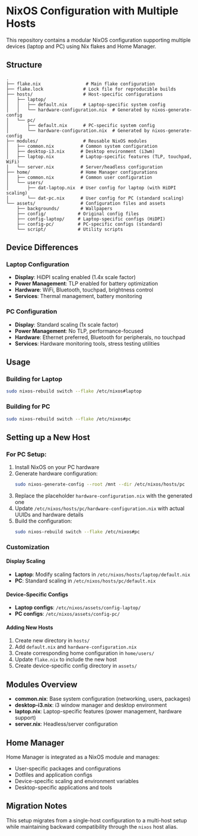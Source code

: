 # NixOS Configuration with Multiple Hosts

This repository contains a modular NixOS configuration supporting multiple devices (laptop and PC) using Nix flakes and Home Manager.

## Structure

```
.
├── flake.nix                 # Main flake configuration
├── flake.lock               # Lock file for reproducible builds
├── hosts/                   # Host-specific configurations
│   ├── laptop/
│   │   ├── default.nix      # Laptop-specific system config
│   │   └── hardware-configuration.nix  # Generated by nixos-generate-config
│   └── pc/
│       ├── default.nix      # PC-specific system config
│       └── hardware-configuration.nix  # Generated by nixos-generate-config
├── modules/                 # Reusable NixOS modules
│   ├── common.nix          # Common system configuration
│   ├── desktop-i3.nix      # Desktop environment (i3wm)
│   ├── laptop.nix          # Laptop-specific features (TLP, touchpad, WiFi)
│   └── server.nix          # Server/headless configuration
├── home/                   # Home Manager configurations
│   ├── common.nix          # Common user configuration
│   └── users/
│       ├── dat-laptop.nix  # User config for laptop (with HiDPI scaling)
│       └── dat-pc.nix      # User config for PC (standard scaling)
└── assets/                 # Configuration files and assets
    ├── backgrounds/        # Wallpapers
    ├── config/            # Original config files
    ├── config-laptop/     # Laptop-specific configs (HiDPI)
    ├── config-pc/         # PC-specific configs (standard)
    └── script/            # Utility scripts
```

## Device Differences

### Laptop Configuration
- **Display**: HiDPI scaling enabled (1.4x scale factor)
- **Power Management**: TLP enabled for battery optimization
- **Hardware**: WiFi, Bluetooth, touchpad, brightness control
- **Services**: Thermal management, battery monitoring

### PC Configuration
- **Display**: Standard scaling (1x scale factor)
- **Power Management**: No TLP, performance-focused
- **Hardware**: Ethernet preferred, Bluetooth for peripherals, no touchpad
- **Services**: Hardware monitoring tools, stress testing utilities

## Usage

### Building for Laptop
```bash
sudo nixos-rebuild switch --flake /etc/nixos#laptop
```

### Building for PC
```bash
sudo nixos-rebuild switch --flake /etc/nixos#pc
```

## Setting up a New Host

### For PC Setup:
1. Install NixOS on your PC hardware
2. Generate hardware configuration:
   ```bash
   sudo nixos-generate-config --root /mnt --dir /etc/nixos/hosts/pc
   ```
3. Replace the placeholder `hardware-configuration.nix` with the generated one
4. Update `/etc/nixos/hosts/pc/hardware-configuration.nix` with actual UUIDs and hardware details
5. Build the configuration:
   ```bash
   sudo nixos-rebuild switch --flake /etc/nixos#pc
   ```

### Customization

#### Display Scaling
- **Laptop**: Modify scaling factors in `/etc/nixos/hosts/laptop/default.nix`
- **PC**: Standard scaling in `/etc/nixos/hosts/pc/default.nix`

#### Device-Specific Configs
- **Laptop configs**: `/etc/nixos/assets/config-laptop/`
- **PC configs**: `/etc/nixos/assets/config-pc/`

#### Adding New Hosts
1. Create new directory in `hosts/`
2. Add `default.nix` and `hardware-configuration.nix`
3. Create corresponding home configuration in `home/users/`
4. Update `flake.nix` to include the new host
5. Create device-specific config directory in `assets/`

## Modules Overview

- **common.nix**: Base system configuration (networking, users, packages)
- **desktop-i3.nix**: i3 window manager and desktop environment
- **laptop.nix**: Laptop-specific features (power management, hardware support)
- **server.nix**: Headless/server configuration

## Home Manager

Home Manager is integrated as a NixOS module and manages:
- User-specific packages and configurations
- Dotfiles and application configs
- Device-specific scaling and environment variables
- Desktop-specific applications and tools

## Migration Notes

This setup migrates from a single-host configuration to a multi-host setup while maintaining backward compatibility through the `nixos` host alias.
